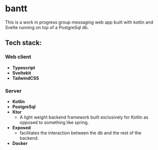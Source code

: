 # bantt
This is a work in progress group messaging web app built with kotlin and Svelte running on top of a PostgreSql db.

## Tech stack:

### Web client
* **Typescript**
* **Sveltekit**
* **TailwindCSS**

### Server
* **Kotlin**
* **PostgreSql**
* **Ktor**
    * A light weight backend framework built exclusively for Kotlin as opposed to something like spring.
* **Exposed**
    * facilitates the interaction between the db and the rest of the backend. 
* **Docker**
